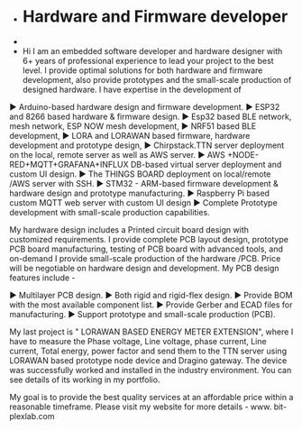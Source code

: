 - # Hardware and Firmware developer 
- 
- Hi I am an embedded software developer and hardware designer with 6+ years of professional experience to lead your project to the best level. I provide optimal solutions for both hardware and firmware development, also provide prototypes and the small-scale production of designed hardware. I have expertise in the development of 

► Arduino-based hardware design and firmware development.
► ESP32 and 8266 based hardware & firmware design.
► Esp32 based BLE network, mesh network, ESP NOW mesh development,
► NRF51 based BLE development,
► LORA and LORAWAN based firmware, hardware development and prototype design,
► Chirpstack.TTN server deployment on the local, remote server as well as AWS server.
► AWS +NODE-RED+MQTT+GRAFANA+INFLUX DB-based virtual server deployment and custom UI design.
► The THINGS BOARD deployment on local/remote /AWS server with SSH.
► STM32 - ARM-based firmware development & hardware design and prototype manufacturing.
► Raspberry Pi based custom MQTT web server with custom UI design
► Complete Prototype development with small-scale production capabilities.

My hardware design includes a Printed circuit board design with customized requirements. I provide complete PCB layout design, prototype PCB board manufacturing, testing of PCB board with advanced tools, and on-demand I provide small-scale production of the hardware /PCB. Price will be negotiable on hardware design and development. My PCB design features include -

► Multilayer PCB design.
► Both rigid and rigid-flex design.
► Provide BOM with the most available component list.
► Provide Gerber and ECAD files for manufacturing.
► Support prototype and small-scale production (PCB).

My last project is " LORAWAN BASED ENERGY METER EXTENSION", where I have to measure the Phase voltage, Line voltage, phase current, Line current, Total energy, power factor and send them to the TTN server using LORAWAN based prototype node device and Dragino gateway. The device was successfully worked and installed in the industry environment. You can see details of its working in my portfolio.

My goal is to provide the best quality services at an affordable price within a reasonable timeframe. Please visit my website for more details - www. bit-plexlab.com

<!---
mintu92/mintu92 is a ✨ special ✨ repository because its `README.md` (this file) appears on your GitHub profile.
You can click the Preview link to take a look at your changes.
--->

